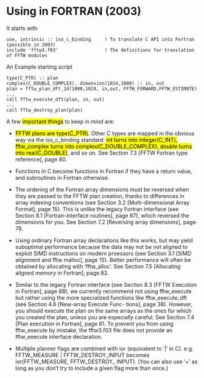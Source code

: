 # Using in FORTRAN (2003)

It starts with

```FORTRAN
use, intrinsic :: iso_c_binding     ! To translate C API into Fortran (possible in 2003)
include 'fftw3.f03'                 ! The definitions for translation of FFTW modules
```

An Example starting script

```FORTRAN
type(C_PTR) :: plan
complex(C_DOUBLE_COMPLEX), dimension(1024,1000) :: in, out
plan = fftw_plan_dft_2d(1000,1024, in,out, FFTW_FORWARD,FFTW_ESTIMATE)
...
call fftw_execute_dft(plan, in, out)
...
call fftw_destroy_plan(plan)
```

A few <mark>important things</mark> to keep in mind are:

- <mark>FFTW plans are type(C_PTR)</mark>. Other C types are mapped in the obvious way via the iso_c_binding standard: <mark>int turns into integer(C_INT), fftw_complex turns
into complex(C_DOUBLE_COMPLEX), double turns into real(C_DOUBLE)</mark>, and so on. See Section 7.3 [FFTW Fortran type reference], page 80.

- Functions in C become functions in Fortran if they have a return value, and subroutines
in Fortran otherwise.

- The ordering of the Fortran array dimensions must be reversed when they are passed
to the FFTW plan creation, thanks to differences in array indexing conventions (see Section 3.2 [Multi-dimensional Array Format], page 15). This is unlike the legacy
Fortran interface (see Section 8.1 [Fortran-interface routines], page 87), which reversed
the dimensions for you. See Section 7.2 [Reversing array dimensions], page 78.

- Using ordinary Fortran array declarations like this works, but may yield suboptimal
performance because the data may not be not aligned to exploit SIMD instructions on
modern proessors (see Section 3.1 [SIMD alignment and fftw malloc], page 15). Better
performance will often be obtained by allocating with ‘fftw_alloc’. See Section 7.5
[Allocating aligned memory in Fortran], page 82.

- Similar to the legacy Fortran interface (see Section 8.3 [FFTW Execution in Fortran], page 88), we currently recommend not using fftw_execute but rather using the more
specialized functions like fftw_execute_dft (see Section 4.6 [New-array Execute Func-
tions], page 38). However, you should execute the plan on the same arrays as the ones
for which you created the plan, unless you are especially careful. See Section 7.4 [Plan execution in Fortran], page 81. To prevent you from using fftw_execute by mistake, the fftw3.f03 file does not provide an fftw_execute interface declaration.

- Multiple planner flags are combined with ior (equivalent to ‘|’ in C). e.g.
FFTW_MEASURE | FFTW_DESTROY_INPUT becomes ior(FFTW_MEASURE, FFTW_DESTROY_
INPUT). (You can also use ‘+’ as long as you don’t try to include a given flag more
than once.)
